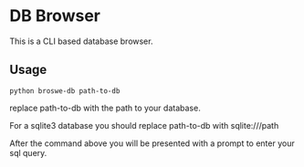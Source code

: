# DB Browser

This is a CLI based database browser.

## Usage

	python broswe-db path-to-db

replace path-to-db with the path to your database.

For a sqlite3 database you should replace   path-to-db   with sqlite:///path

After the command above you will be presented with a prompt to enter your sql query.
